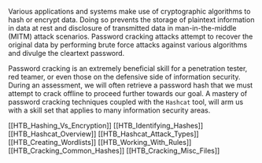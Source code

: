 Various applications and systems make use of cryptographic algorithms to hash or encrypt data. Doing so prevents the storage of plaintext information in data at rest and disclosure of transmitted data in man-in-the-middle (MITM) attack scenarios. Password cracking attacks attempt to recover the original data by performing brute force attacks against various algorithms and divulge the cleartext password.

Password cracking is an extremely beneficial skill for a penetration tester, red teamer, or even those on the defensive side of information security. During an assessment, we will often retrieve a password hash that we must attempt to crack offline to proceed further towards our goal. A mastery of password cracking techniques coupled with the `Hashcat` tool, will arm us with a skill set that applies to many information security areas.

[[HTB_Hashing_Vs_Encryption]]
[[HTB_Identifying_Hashes]]
[[HTB_Hashcat_Overview]]
[[HTB_Hashcat_Attack_Types]]
[[HTB_Creating_Wordlists]]
[[HTB_Working_With_Rules]]
[[HTB_Cracking_Common_Hashes]]
[[HTB_Cracking_Misc_Files]]
